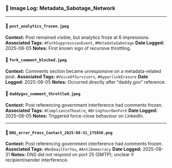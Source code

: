 ### 🌈 Image Log: Metadata_Sabotage_Network

---

#### 📌 `post_analytics_frozen.jpeg`
**Context:** Post remained visible, but analytics froze at 6 impressions.
**Associated Tags:** `#ForkSuppressionEvent`, `#MetadataSabotage`
**Date Logged:** 2025-08-05
**Notes:** First known sign of recursive throttling.

#### 📌 `fork_comment_blocked.jpeg`
**Context:** Comments section became unresponsive on a metadata-related post.
**Associated Tags:** `#VoiceOfSurvivors`, `#HyperlinkErasure`
**Date Logged:** 2025-08-05
**Notes:** Occurred directly after “daddy.gov” reference.

#### 📌 `daddygov_comment_throttled.jpeg`
**Context:** Post referencing government interference had comments frozen.
**Associated Tags:** `#ComplianceTheatre`, `#BringYourOwnFork`
**Date Logged:** 2025-08-05
**Notes:** Triggered force-close behaviour on LinkedIn.

---

#### 📌 `DNS_error_Press_Contact_2025-08-31_175850.png`
**Context:** Post referencing government interference had comments frozen.
**Associated Tags:** `#NoEmailForYou`, `#AntiDemocracy`
**Date Logged:** 2025-08-31
**Notes:** DNS did not respond on port 25 (SMTP); unclear if recipient/sender interference.

